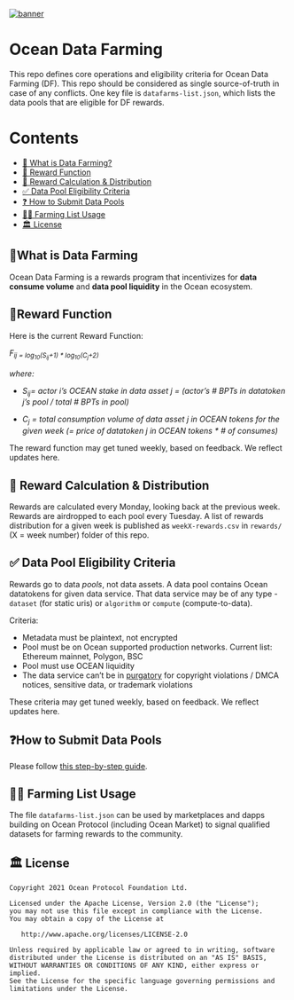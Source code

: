 [![banner](https://raw.githubusercontent.com/oceanprotocol/art/master/github/repo-banner%402x.png)](https://oceanprotocol.com)

# Ocean Data Farming

This repo defines core operations and eligibility criteria for Ocean Data Farming (DF). This repo should be considered as single source-of-truth in case of any conflicts. One key file is `datafarms-list.json`, which lists the data pools that are eligible for DF rewards.

# Contents

- [🌾 What is Data Farming?](#what-is-data-farming)
- [🤑 Reward Function](#reward-function)
- [🚜 Reward Calculation & Distribution](#rewards-calculation-&-Distribution)
- [✅ Data Pool Eligibility Criteria](#dataset-eligibility-criteria)
- [❓ How to Submit Data Pools](#how-to-submit-datasets)
- [🧑‍🌾 Farming List Usage](#️farming-list-usage)
- [🏛 License](#license)


## 🌾What is Data Farming

Ocean Data Farming is a rewards program that incentivizes for **data consume volume** and **data pool liquidity** in the Ocean ecosystem.

## 🤑Reward Function

Here is the current Reward Function:

*F<sub>ij = log<sub>10</sub>(S<sub>ij</sub>+1) * log<sub>10</sub>(C<sub>j</sub>+2)*    

_where:_
   
- *S<sub>ij</sub>= actor i’s OCEAN stake in data asset j = (actor’s # BPTs in datatoken j’s pool / total # BPTs in pool)*
   
- *C<sub>j</sub> = total consumption volume of data asset j in OCEAN tokens for the given week (= price of datatoken j in OCEAN tokens *  # of consumes)*
 
The reward function may get tuned weekly, based on feedback. We reflect updates here.

## 🚜 Reward Calculation & Distribution

Rewards are calculated every Monday, looking back at the previous week. Rewards are airdropped to each pool every Tuesday. A list of rewards distribution for a given week is published as `weekX-rewards.csv` in `rewards/` (X = week number) folder of this repo.

## ✅ Data Pool Eligibility Criteria

Rewards go to data _pools_, not data assets. A data pool contains Ocean datatokens for given data service. That data service may be of any type - `dataset` (for static uris) or `algorithm` or `compute` (compute-to-data).
   
Criteria:
   
- Metadata must be plaintext, not encrypted
- Pool must be on Ocean supported production networks. Current list: Ethereum mainnet, Polygon, BSC
- Pool must use OCEAN liquidity
- The data service can’t be in [purgatory](https://github.com/oceanprotocol/list-purgatory/blob/main/policies/README.md) for copyright violations / DMCA notices, sensitive data, or trademark violations
   
These criteria may get tuned weekly, based on feedback. We reflect updates here.

## ❓How to Submit Data Pools

Please follow [this step-by-step guide](https://medium.com/@manan.patel/983eb5414be7).

## 🧑‍🌾 Farming List Usage

The file `datafarms-list.json` can be used by marketplaces and dapps building on Ocean Protocol (including Ocean Market) to signal qualified datasets for farming rewards to the community.

## 🏛 License

```text
Copyright 2021 Ocean Protocol Foundation Ltd.

Licensed under the Apache License, Version 2.0 (the "License");
you may not use this file except in compliance with the License.
You may obtain a copy of the License at

   http://www.apache.org/licenses/LICENSE-2.0

Unless required by applicable law or agreed to in writing, software
distributed under the License is distributed on an "AS IS" BASIS,
WITHOUT WARRANTIES OR CONDITIONS OF ANY KIND, either express or implied.
See the License for the specific language governing permissions and
limitations under the License.
```

